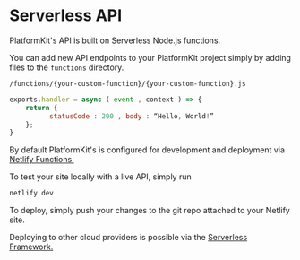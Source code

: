 # <i class="fas fa-fw fa-server"></i>Serverless API

PlatformKit's API is built on Serverless Node.js functions.

You can add new API endpoints to your PlatformKit project simply by adding files to the `functions` directory.

`/functions/{your-custom-function}/{your-custom-function}.js`

```javascript
exports.handler = async ( event , context ) => {
    return {
          statusCode : 200 , body : “Hello, World!”
    };
}
```

By default PlatformKit's is configured for development and deployment via [Netlify Functions.](https://www.netlify.com/products/functions/)

To test your site locally with a live API, simply run 
```bash
netlify dev
```

To deploy, simply push your changes to the git repo attached to your Netlify site.

Deploying to other cloud providers is possible via the [Serverless Framework.](https://serverless.com/framework/docs/providers/aws/guide/functions/)